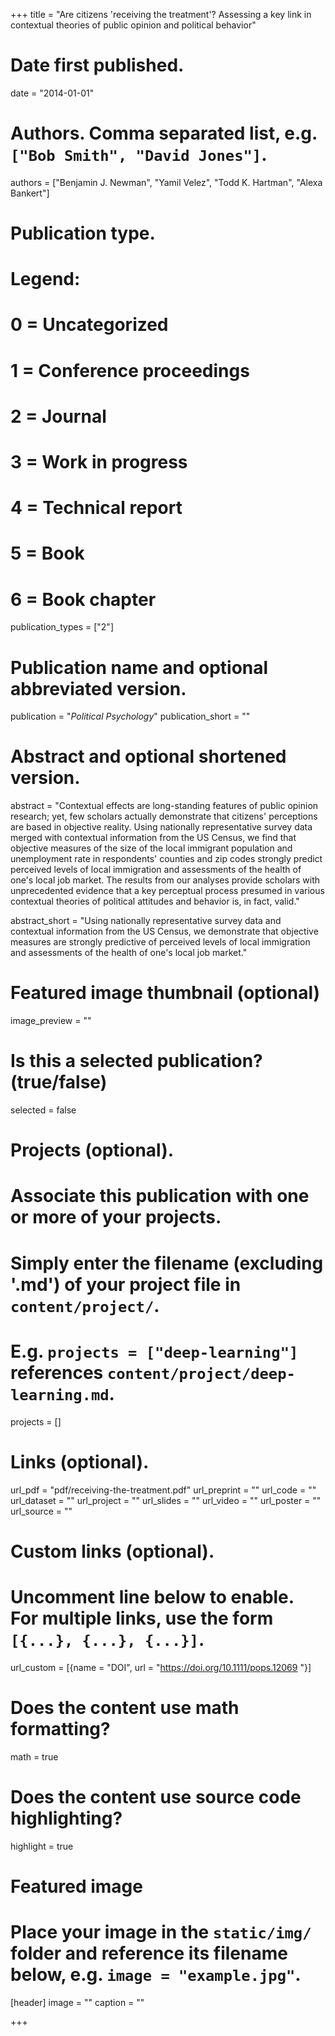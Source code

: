 +++
title = "Are citizens 'receiving the treatment'? Assessing a key link in contextual theories of public opinion and political behavior"

# Date first published.
date = "2014-01-01"

# Authors. Comma separated list, e.g. `["Bob Smith", "David Jones"]`.
authors = ["Benjamin J. Newman", "Yamil Velez", "Todd K. Hartman", "Alexa Bankert"]

# Publication type.
# Legend:
# 0 = Uncategorized
# 1 = Conference proceedings
# 2 = Journal
# 3 = Work in progress
# 4 = Technical report
# 5 = Book
# 6 = Book chapter
publication_types = ["2"]

# Publication name and optional abbreviated version.
publication = "*Political Psychology*"
publication_short = ""

# Abstract and optional shortened version.
abstract = "Contextual effects are long-standing features of public opinion research; yet, few scholars actually demonstrate that citizens' perceptions are based in objective reality. Using nationally representative survey data merged with contextual information from the US Census, we find that objective measures of the size of the local immigrant population and unemployment rate in respondents' counties and zip codes strongly predict perceived levels of local immigration and assessments of the health of one's local job market. The results from our analyses provide scholars with unprecedented evidence that a key perceptual process presumed in various contextual theories of political attitudes and behavior is, in fact, valid."

abstract_short = "Using nationally representative survey data and contextual information from the US Census, we demonstrate that objective measures are strongly predictive of perceived levels of local immigration and assessments of the health of one's local job market."

# Featured image thumbnail (optional)
image_preview = ""

# Is this a selected publication? (true/false)
selected = false

# Projects (optional).
#   Associate this publication with one or more of your projects.
#   Simply enter the filename (excluding '.md') of your project file in `content/project/`.
#   E.g. `projects = ["deep-learning"]` references `content/project/deep-learning.md`.
projects = []

# Links (optional).
url_pdf = "pdf/receiving-the-treatment.pdf"
url_preprint = ""
url_code = ""
url_dataset = ""
url_project = ""
url_slides = ""
url_video = ""
url_poster = ""
url_source = ""

# Custom links (optional).
#   Uncomment line below to enable. For multiple links, use the form `[{...}, {...}, {...}]`.
url_custom = [{name = "DOI", url = "https://doi.org/10.1111/pops.12069 "}]

# Does the content use math formatting?
math = true

# Does the content use source code highlighting?
highlight = true

# Featured image
# Place your image in the `static/img/` folder and reference its filename below, e.g. `image = "example.jpg"`.
[header]
image = ""
caption = ""

+++
